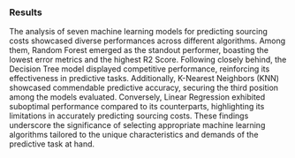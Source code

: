 ### Results
The analysis of seven machine learning models for predicting sourcing costs showcased diverse performances across different algorithms. Among them, Random Forest emerged as the standout performer, boasting the lowest error metrics and the highest R2 Score. Following closely behind, the Decision Tree model displayed competitive performance, reinforcing its effectiveness in predictive tasks. Additionally, K-Nearest Neighbors (KNN) showcased commendable predictive accuracy, securing the third position among the models evaluated. Conversely, Linear Regression exhibited suboptimal performance compared to its counterparts, highlighting its limitations in accurately predicting sourcing costs. These findings underscore the significance of selecting appropriate machine learning algorithms tailored to the unique characteristics and demands of the predictive task at hand.
